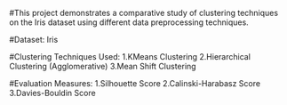 #This project demonstrates a comparative study of clustering techniques on the Iris dataset using different data preprocessing techniques.

#Dataset: Iris

#Clustering Techniques Used:
1.KMeans Clustering
2.Hierarchical Clustering (Agglomerative)
3.Mean Shift Clustering

#Evaluation Measures:
1.Silhouette Score
2.Calinski-Harabasz Score
3.Davies-Bouldin Score

